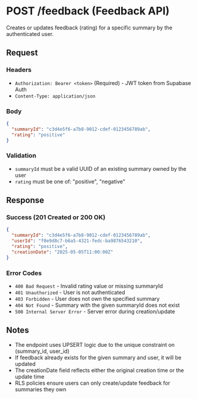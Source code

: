 # POST /feedback (Feedback API)

Creates or updates feedback (rating) for a specific summary by the authenticated user.

## Request

### Headers
- `Authorization: Bearer <token>` (Required) - JWT token from Supabase Auth
- `Content-Type: application/json`

### Body
```json
{
  "summaryId": "c3d4e5f6-a7b8-9012-cdef-0123456789ab",
  "rating": "positive"
}
```

### Validation
- `summaryId` must be a valid UUID of an existing summary owned by the user
- `rating` must be one of: "positive", "negative"

## Response

### Success (201 Created or 200 OK)
```json
{
  "summaryId": "c3d4e5f6-a7b8-9012-cdef-0123456789ab",
  "userId": "f0e9d8c7-b6a5-4321-fedc-ba9876543210",
  "rating": "positive",
  "creationDate": "2025-05-05T11:00:00Z"
}
```

### Error Codes
- `400 Bad Request` - Invalid rating value or missing summaryId
- `401 Unauthorized` - User is not authenticated
- `403 Forbidden` - User does not own the specified summary
- `404 Not Found` - Summary with the given summaryId does not exist
- `500 Internal Server Error` - Server error during creation/update

## Notes
- The endpoint uses UPSERT logic due to the unique constraint on (summary_id, user_id)
- If feedback already exists for the given summary and user, it will be updated
- The creationDate field reflects either the original creation time or the update time
- RLS policies ensure users can only create/update feedback for summaries they own